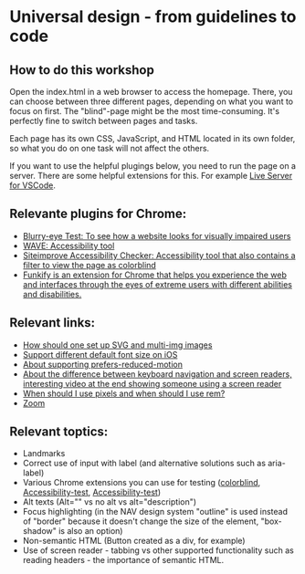 # Universal design - from guidelines to code

## How to do this workshop

Open the index.html in a web browser to access the homepage. There, you can choose between three different pages, depending on what you want to focus on first. The "blind"-page might be the most time-consuming. It's perfectly fine to switch between pages and tasks.

Each page has its own CSS, JavaScript, and HTML located in its own folder, so what you do on one task will not affect the others.

If you want to use the helpful plugings below, you need to run the page on a server. There are some helpful extensions for this. For example [Live Server for VSCode](https://marketplace.visualstudio.com/items?itemName=ritwickdey.LiveServer).

## Relevante plugins for Chrome:

- [Blurry-eye Test: To see how a website looks for visually impaired users](https://chrome.google.com/webstore/detail/blurry-eye-test/panidpjdcjkdhjamnogampinhbkjdkpo)
- [WAVE: Accessibility tool ](https://chrome.google.com/webstore/detail/wave-evaluation-tool/jbbplnpkjmmeebjpijfedlgcdilocofh)
- [Siteimprove Accessibility Checker: Accessibility tool that also contains a filter to view the page as colorblind](https://chrome.google.com/webstore/detail/siteimprove-accessibility/djcglbmbegflehmbfleechkjhmedcopn?hl=en)
- [Funkify is an extension for Chrome that helps you experience the web and interfaces through the eyes of extreme users with different abilities and disabilities.](https://chromewebstore.google.com/detail/funkify-%E2%80%93-disability-simu/ojcijjdchelkddboickefhnbdpeajdjg?utm_source=Funkify-free-button&utm_medium=Funkify-web&utm_campaign=Premium-web&utm_content=Premium-free-button&fbclid=IwAR3bGQH0XDpObPy2tdTQTQuuSxZo3Bmf1rYAJcNiFYCtJv9J6JZaeN9mQE0)

## Relevant links:

- [How should one set up SVG and multi-img images](https://developer.mozilla.org/en-US/docs/Web/Accessibility/ARIA/Roles/img_role)
- [Support different default font size on iOS](https://dev.to/colingourlay/how-to-support-apple-s-dynamic-text-in-your-web-content-with-css-40c0)
- [About supporting prefers-reduced-motion](https://www.smashingmagazine.com/2021/10/respecting-users-motion-preferences/)
- [About the difference between keyboard navigation and screen readers, interesting video at the end showing someone using a screen reader](https://tink.uk/the-difference-between-keyboard-and-screen-reader-navigation/)
- [When should I use pixels and when should I use rem?](https://www.joshwcomeau.com/css/surprising-truth-about-pixels-and-accessibility/)
- [Zoom](https://www.w3.org/WAI/WCAG21/Understanding/reflow.html)

## Relevant toptics:

- Landmarks
- Correct use of input with label (and alternative solutions such as aria-label)
- Various Chrome extensions you can use for testing ([colorblind](https://chrome.google.com/webstore/detail/colorblindly/floniaahmccleoclneebhhmnjgdfijgg?hl=en), [Accessibility-test](https://chrome.google.com/webstore/detail/wave-evaluation-tool/jbbplnpkjmmeebjpijfedlgcdilocofh), [Accessibility-test](https://chrome.google.com/webstore/detail/siteimprove-accessibility/djcglbmbegflehmbfleechkjhmedcopn?hl=en))
- Alt texts (Alt="" vs no alt vs alt="description")
- Focus highlighting (in the NAV design system "outline" is used instead of "border" because it doesn't change the size of the element, "box-shadow" is also an option)
- Non-semantic HTML (Button created as a div, for example)
- Use of screen reader - tabbing vs other supported functionality such as reading headers - the importance of semantic HTML.
